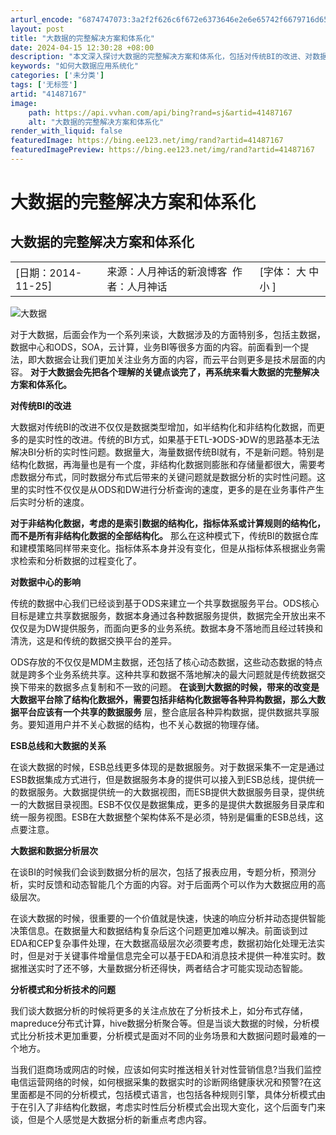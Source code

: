 ```yaml
---
arturl_encode: "6874747073:3a2f2f626c6f672e6373646e2e6e65742f6679716d6567616e:2f61727469636c652f64657461696c732f3431343837313637"
layout: post
title: "大数据的完整解决方案和体系化"
date: 2024-04-15 12:30:28 +08:00
description: "本文深入探讨大数据的完整解决方案和体系化，包括对传统BI的改进、对数据中心的"
keywords: "如何大数据应用系统化"
categories: ['未分类']
tags: ['无标签']
artid: "41487167"
image:
    path: https://api.vvhan.com/api/bing?rand=sj&artid=41487167
    alt: "大数据的完整解决方案和体系化"
render_with_liquid: false
featuredImage: https://bing.ee123.net/img/rand?artid=41487167
featuredImagePreview: https://bing.ee123.net/img/rand?artid=41487167
---
```


# 大数据的完整解决方案和体系化

## 大数据的完整解决方案和体系化

|  |  |  |
| --- | --- | --- |
| [日期：2014-11-25] | 来源：人月神话的新浪博客  作者：人月神话 | [字体： 大 中 小 ] |

![大数据](http://www.thebigdata.cn/upload/2014-11/14112509555275.jpg)

对于大数据，后面会作为一个系列来谈，大数据涉及的方面特别多，包括主数据，数据中心和ODS，SOA，云计算，业务BI等很多方面的内容。前面看到一个提法，即大数据会让我们更加关注业务方面的内容，而云平台则更多是技术层面的内容。
**对于大数据会先把各个理解的关键点谈完了，再系统来看大数据的完整解决方案和体系化。**

**对传统BI的改进**

大数据对传统BI的改进不仅仅是数据类型增加，如半结构化和非结构化数据，而更多的是实时性的改进。传统的BI方式，如果基于ETL-》ODS-》DW的思路基本无法解决BI分析的实时性问题。数据量大，海量数据传统BI就有，不是新问题。特别是结构化数据，再海量也是有一个度，非结构化数据则膨胀和存储量都很大，需要考虑数据分布式，同时数据分布式后带来的关键问题就是数据分析的实时性问题。这里的实时性不仅仅是从ODS和DW进行分析查询的速度，更多的是在业务事件产生后实时分析的速度。

**对于非结构化数据，考虑的是索引数据的结构化，指标体系或计算规则的结构化，而不是所有非结构化数据的全部结构化。**
那么在这种模式下，传统BI的数据仓库和建模策略同样带来变化。指标体系本身并没有变化，但是从指标体系根据业务需求检索和分析数据的过程变化了。

**对数据中心的影响**

传统的数据中心我们已经谈到基于ODS来建立一个共享数据服务平台。ODS核心目标是建立共享数据服务，数据本身通过各种数据服务提供，数据完全开放出来不仅仅是为DW提供服务，而面向更多的业务系统。数据本身不落地而且经过转换和清洗，这是和传统的数据交换平台的差异。

ODS存放的不仅仅是MDM主数据，还包括了核心动态数据，这些动态数据的特点就是跨多个业务系统共享。这种共享和数据不落地解决的最大问题就是传统数据交换下带来的数据多点复制和不一致的问题。
**在谈到大数据的时候，带来的改变是大数据平台除了结构化数据外，需要包括非结构化数据等各种异构数据，那么大数据平台应该有一个共享的数据服务**
层，整合底层各种异构数据，提供数据共享服务。要知道用户并不关心数据的结构，也不关心数据的物理存储。

**ESB总线和大数据的关系**

在谈大数据的时候，ESB总线更多体现的是数据服务。对于数据采集不一定是通过ESB数据集成方式进行，但是数据服务本身的提供可以接入到ESB总线，提供统一的数据服务。大数据提供统一的大数据视图，而ESB提供大数据服务目录，提供统一的大数据目录视图。ESB不仅仅是数据集成，更多的是提供大数据服务目录库和统一服务视图。ESB在大数据整个架构体系不是必须，特别是偏重的ESB总线，这点要注意。

**大数据和数据分析层次**

在谈BI的时候我们会谈到数据分析的层次，包括了报表应用，专题分析，预测分析，实时反馈和动态智能几个方面的内容。对于后面两个可以作为大数据应用的高级层次。

在谈大数据的时候，很重要的一个价值就是快速，快速的响应分析并动态提供智能决策信息。在数据量大和数据结构复杂后这个问题更加难以解决。前面谈到过 EDA和CEP复杂事件处理，在大数据高级层次必须要考虑，数据初始化处理无法实时，但是对于关键事件增量信息完全可以基于EDA和消息技术提供一种准实时。数据推送实时了还不够，大量数据分析还得快，两者结合才可能实现动态智能。

**分析模式和分析技术的问题**

我们谈大数据分析的时候将更多的关注点放在了分析技术上，如分布式存储，mapreduce分布式计算，hive数据分析聚合等。但是当谈大数据的时候，分析模式比分析技术更加重要，分析模式是面对不同的业务场景和大数据问题时最难的一个地方。

当我们逛商场或网店的时候，应该如何实时推送相关针对性营销信息?当我们监控电信运营网络的时候，如何根据采集的数据实时的诊断网络健康状况和预警?在这里面都是不同的分析模式，包括模式语言，也包括各种规则引擎，具体分析模式由于在引入了非结构化数据，考虑实时性后分析模式会出现大变化，这个后面专门来谈，但是个人感觉是大数据分析的新重点考虑内容。